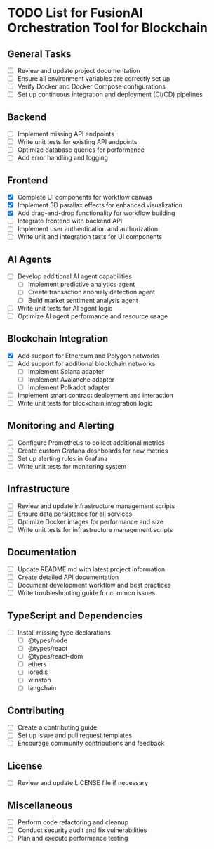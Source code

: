# TODO List for FusionAI Orchestration Tool for Blockchain

## General Tasks
- [ ] Review and update project documentation
- [ ] Ensure all environment variables are correctly set up
- [ ] Verify Docker and Docker Compose configurations
- [ ] Set up continuous integration and deployment (CI/CD) pipelines

## Backend
- [ ] Implement missing API endpoints
- [ ] Write unit tests for existing API endpoints
- [ ] Optimize database queries for performance
- [ ] Add error handling and logging

## Frontend
- [x] Complete UI components for workflow canvas
- [x] Implement 3D parallax effects for enhanced visualization
- [x] Add drag-and-drop functionality for workflow building
- [ ] Integrate frontend with backend API
- [ ] Implement user authentication and authorization
- [ ] Write unit and integration tests for UI components

## AI Agents
- [ ] Develop additional AI agent capabilities
  - [ ] Implement predictive analytics agent
  - [ ] Create transaction anomaly detection agent
  - [ ] Build market sentiment analysis agent
- [ ] Write unit tests for AI agent logic
- [ ] Optimize AI agent performance and resource usage

## Blockchain Integration
- [x] Add support for Ethereum and Polygon networks
- [ ] Add support for additional blockchain networks
  - [ ] Implement Solana adapter
  - [ ] Implement Avalanche adapter
  - [ ] Implement Polkadot adapter
- [ ] Implement smart contract deployment and interaction
- [ ] Write unit tests for blockchain integration logic

## Monitoring and Alerting
- [ ] Configure Prometheus to collect additional metrics
- [ ] Create custom Grafana dashboards for new metrics
- [ ] Set up alerting rules in Grafana
- [ ] Write unit tests for monitoring system

## Infrastructure
- [ ] Review and update infrastructure management scripts
- [ ] Ensure data persistence for all services
- [ ] Optimize Docker images for performance and size
- [ ] Write unit tests for infrastructure management scripts

## Documentation
- [ ] Update README.md with latest project information
- [ ] Create detailed API documentation
- [ ] Document development workflow and best practices
- [ ] Write troubleshooting guide for common issues

## TypeScript and Dependencies
- [ ] Install missing type declarations
  - [ ] @types/node
  - [ ] @types/react
  - [ ] @types/react-dom
  - [ ] ethers
  - [ ] ioredis
  - [ ] winston
  - [ ] langchain

## Contributing
- [ ] Create a contributing guide
- [ ] Set up issue and pull request templates
- [ ] Encourage community contributions and feedback

## License
- [ ] Review and update LICENSE file if necessary

## Miscellaneous
- [ ] Perform code refactoring and cleanup
- [ ] Conduct security audit and fix vulnerabilities
- [ ] Plan and execute performance testing
